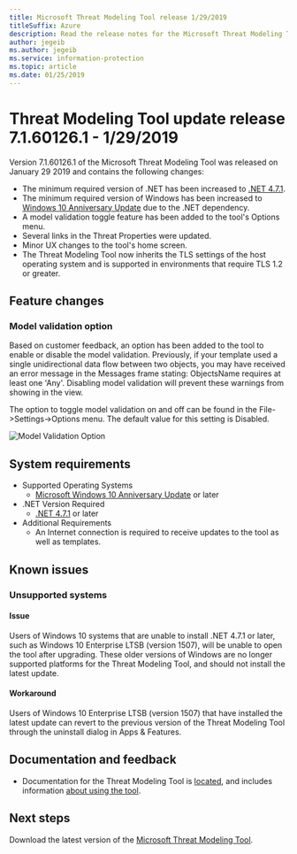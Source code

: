 ```yaml
---
title: Microsoft Threat Modeling Tool release 1/29/2019 
titleSuffix: Azure
description: Read the release notes for the Microsoft Threat Modeling Tool released on 1/29/2019. The notes include feature changes and known issues.
author: jegeib
ms.author: jegeib
ms.service: information-protection
ms.topic: article
ms.date: 01/25/2019
---
```


# Threat Modeling Tool update release 7.1.60126.1 - 1/29/2019

Version 7.1.60126.1 of the Microsoft Threat Modeling Tool was released on January 29 2019 and contains the following changes:

- The minimum required version of .NET has been increased to [.NET 4.7.1](https://go.microsoft.com/fwlink/?LinkId=863262).
- The minimum required version of Windows has been increased to [Windows 10 Anniversary Update](https://blogs.windows.com/windowsexperience/2016/08/02/how-to-get-the-windows-10-anniversary-update/#HTkoK5Zdv0g2F2Zq.97) due to the .NET dependency.
- A model validation toggle feature has been added to the tool's Options menu.
- Several links in the Threat Properties were updated.
- Minor UX changes to the tool's home screen.
- The Threat Modeling Tool now inherits the TLS settings of the host operating system and is supported in environments that require TLS 1.2 or greater.

## Feature changes

### Model validation option

Based on customer feedback, an option has been added to the tool to enable or disable the model validation. Previously, if your template used a single unidirectional data flow between two objects, you may have received an error message in the Messages frame stating: ObjectsName requires at least one 'Any'. Disabling model validation will prevent these warnings from showing in the view.

The option to toggle model validation on and off can be found in the File->Settings->Options menu. The default value for this setting is Disabled.

![Model Validation Option](./media/threat-modeling-tool-releases-71601261/tmt_model_validation_option.png)

## System requirements

- Supported Operating Systems
  - [Microsoft Windows 10 Anniversary Update](https://blogs.windows.com/windowsexperience/2016/08/02/how-to-get-the-windows-10-anniversary-update/#HTkoK5Zdv0g2F2Zq.97) or later
- .NET Version Required
  - [.NET 4.7.1](https://go.microsoft.com/fwlink/?LinkId=863262) or later
- Additional Requirements
  - An Internet connection is required to receive updates to the tool as well as templates.

## Known issues

### Unsupported systems

#### Issue

Users of Windows 10 systems that are unable to install .NET 4.7.1 or later, such as Windows 10 Enterprise LTSB (version 1507), will be unable to open the tool after upgrading. These older versions of Windows are no longer supported platforms for the Threat Modeling Tool, and should not install the latest update.

#### Workaround

Users of Windows 10 Enterprise LTSB (version 1507) that have installed the latest update can revert to the previous version of the Threat Modeling Tool through the uninstall dialog in Apps & Features.

## Documentation and feedback

- Documentation for the Threat Modeling Tool is [located](threat-modeling-tool.md), and includes information [about using the tool](threat-modeling-tool-getting-started.md).

## Next steps

Download the latest version of the [Microsoft Threat Modeling Tool](https://aka.ms/threatmodelingtool).
